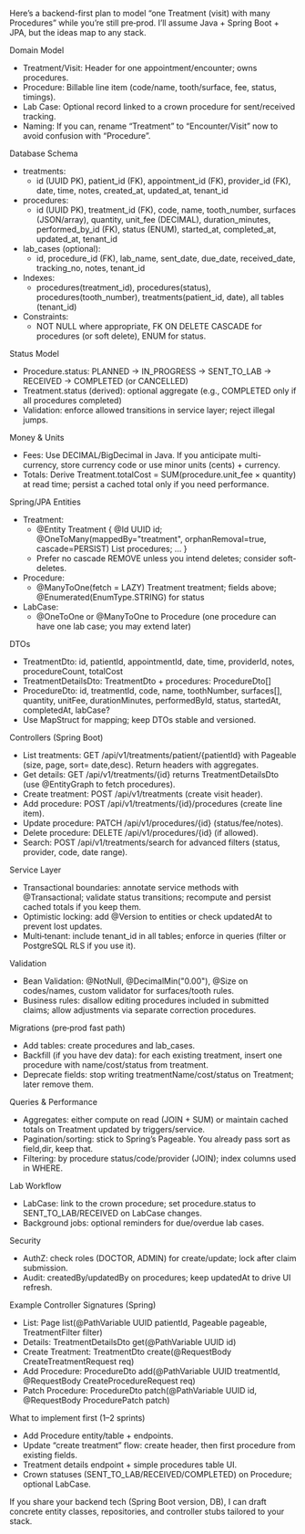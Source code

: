 
Here’s a backend-first plan to model “one Treatment (visit) with many Procedures” while you’re still pre‑prod. I’ll assume Java + Spring Boot + JPA, but the ideas map
to any stack.

Domain Model

- Treatment/Visit: Header for one appointment/encounter; owns procedures.
- Procedure: Billable line item (code/name, tooth/surface, fee, status, timings).
- Lab Case: Optional record linked to a crown procedure for sent/received tracking.
- Naming: If you can, rename “Treatment” to “Encounter/Visit” now to avoid confusion with “Procedure”.

Database Schema

- treatments:
    - id (UUID PK), patient_id (FK), appointment_id (FK), provider_id (FK), date, time, notes, created_at, updated_at, tenant_id
- procedures:
    - id (UUID PK), treatment_id (FK), code, name, tooth_number, surfaces (JSON/array), quantity, unit_fee (DECIMAL), duration_minutes, performed_by_id (FK), status
      (ENUM), started_at, completed_at, updated_at, tenant_id
- lab_cases (optional):
    - id, procedure_id (FK), lab_name, sent_date, due_date, received_date, tracking_no, notes, tenant_id
- Indexes:
    - procedures(treatment_id), procedures(status), procedures(tooth_number), treatments(patient_id, date), all tables (tenant_id)
- Constraints:
    - NOT NULL where appropriate, FK ON DELETE CASCADE for procedures (or soft delete), ENUM for status.

Status Model

- Procedure.status: PLANNED → IN_PROGRESS → SENT_TO_LAB → RECEIVED → COMPLETED (or CANCELLED)
- Treatment.status (derived): optional aggregate (e.g., COMPLETED only if all procedures completed)
- Validation: enforce allowed transitions in service layer; reject illegal jumps.

Money & Units

- Fees: Use DECIMAL/BigDecimal in Java. If you anticipate multi-currency, store currency code or use minor units (cents) + currency.
- Totals: Derive Treatment.totalCost = SUM(procedure.unit_fee × quantity) at read time; persist a cached total only if you need performance.

Spring/JPA Entities

- Treatment:
    - @Entity Treatment { @Id UUID id; @OneToMany(mappedBy="treatment", orphanRemoval=true, cascade=PERSIST) List procedures; … }
    - Prefer no cascade REMOVE unless you intend deletes; consider soft-deletes.
- Procedure:
    - @ManyToOne(fetch = LAZY) Treatment treatment; fields above; @Enumerated(EnumType.STRING) for status
- LabCase:
    - @OneToOne or @ManyToOne to Procedure (one procedure can have one lab case; you may extend later)

DTOs

- TreatmentDto: id, patientId, appointmentId, date, time, providerId, notes, procedureCount, totalCost
- TreatmentDetailsDto: TreatmentDto + procedures: ProcedureDto[]
- ProcedureDto: id, treatmentId, code, name, toothNumber, surfaces[], quantity, unitFee, durationMinutes, performedById, status, startedAt, completedAt, labCase?
- Use MapStruct for mapping; keep DTOs stable and versioned.

Controllers (Spring Boot)

- List treatments: GET /api/v1/treatments/patient/{patientId} with Pageable (size, page, sort= date,desc). Return headers with aggregates.
- Get details: GET /api/v1/treatments/{id} returns TreatmentDetailsDto (use @EntityGraph to fetch procedures).
- Create treatment: POST /api/v1/treatments (create visit header).
- Add procedure: POST /api/v1/treatments/{id}/procedures (create line item).
- Update procedure: PATCH /api/v1/procedures/{id} (status/fee/notes).
- Delete procedure: DELETE /api/v1/procedures/{id} (if allowed).
- Search: POST /api/v1/treatments/search for advanced filters (status, provider, code, date range).

Service Layer

- Transactional boundaries: annotate service methods with @Transactional; validate status transitions; recompute and persist cached totals if you keep them.
- Optimistic locking: add @Version to entities or check updatedAt to prevent lost updates.
- Multi‑tenant: include tenant_id in all tables; enforce in queries (filter or PostgreSQL RLS if you use it).

Validation

- Bean Validation: @NotNull, @DecimalMin("0.00"), @Size on codes/names, custom validator for surfaces/tooth rules.
- Business rules: disallow editing procedures included in submitted claims; allow adjustments via separate correction procedures.

Migrations (pre‑prod fast path)

- Add tables: create procedures and lab_cases.
- Backfill (if you have dev data): for each existing treatment, insert one procedure with name/cost/status from treatment.
- Deprecate fields: stop writing treatmentName/cost/status on Treatment; later remove them.

Queries & Performance

- Aggregates: either compute on read (JOIN + SUM) or maintain cached totals on Treatment updated by triggers/service.
- Pagination/sorting: stick to Spring’s Pageable. You already pass sort as field,dir, keep that.
- Filtering: by procedure status/code/provider (JOIN); index columns used in WHERE.

Lab Workflow

- LabCase: link to the crown procedure; set procedure.status to SENT_TO_LAB/RECEIVED on LabCase changes.
- Background jobs: optional reminders for due/overdue lab cases.

Security

- AuthZ: check roles (DOCTOR, ADMIN) for create/update; lock after claim submission.
- Audit: createdBy/updatedBy on procedures; keep updatedAt to drive UI refresh.

Example Controller Signatures (Spring)

- List: Page<TreatmentDto> list(@PathVariable UUID patientId, Pageable pageable, TreatmentFilter filter)
- Details: TreatmentDetailsDto get(@PathVariable UUID id)
- Create Treatment: TreatmentDto create(@RequestBody CreateTreatmentRequest req)
- Add Procedure: ProcedureDto add(@PathVariable UUID treatmentId, @RequestBody CreateProcedureRequest req)
- Patch Procedure: ProcedureDto patch(@PathVariable UUID id, @RequestBody ProcedurePatch patch)

What to implement first (1–2 sprints)

- Add Procedure entity/table + endpoints.
- Update “create treatment” flow: create header, then first procedure from existing fields.
- Treatment details endpoint + simple procedures table UI.
- Crown statuses (SENT_TO_LAB/RECEIVED/COMPLETED) on Procedure; optional LabCase.

If you share your backend tech (Spring Boot version, DB), I can draft concrete entity classes, repositories, and controller stubs tailored to your stack.
